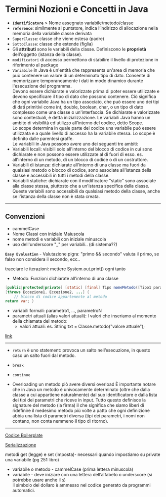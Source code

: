 # Termini Nozioni e Concetti in Java
- **`Identificatore`** > Nome assegnato variabile/metodo/classe
- **`reference`**: similmente al puntatore, indica l’indirizzo di allocazione nella memoria della variabile
classe derivata
- `SuperClasse`: classe che viene estesa (padre)
- `SottoClasse`: classe che estende (figlia)
- Gli **attributi** sono le variabili della classe. Definiscono le **proprietà** dell'oggetto (istanza della classe).
- `modificatori` di accesso permettono di stabilire il livello di protezione in riferimento al package
- `Variabile` in Java è un'entità che rappresenta un'area di memoria che può contenere un valore di un determinato tipo di dato. Consente di memorizzare temporaneamente i dati in modo dinamico durante l'esecuzione del programma.  
Devono essere dichiarate e valorizzate prima di poter essere utilizzate e devono specificare il tipo di dato che possono contenere. Ciò significa che ogni variabile Java ha un tipo associato, che può essere uno dei tipi di dati primitivi come int, double, boolean, char, o un tipo di dato complesso come una classe o un'interfaccia.
Se dichiarate e valorizzate sono contestuali, è detta inizializzazione.
Le variabili Java hanno un ambito di visibilità ed utilizzo all'interno del codice, detto Scope.  
Lo scope determina in quale parte del codice una variabile può essere utilizzata e a quale livello di accesso ha la variabile stessa.
Lo scope è definito dalle parentesi graffe.  
Le variabili in Java possono avere uno dei seguenti tre ambiti:
- Variabili locali: visibili solo all'interno del blocco di codice in cui sono dichiarate e non possono essere utilizzate al di fuori di esso.
    es. all'interno di un metodo, di un blocco di codice o di un costruttore.
- Variabili di istanza: dichiarate all'interno di una classe ma fuori da qualsiasi metodo o blocco di codice, sono associate all'istanza della classe e accessibili in tutti i metodi della classe.
- Variabili statiche: dichiarate con il modificatore "static" sono associate alla classe stessa, piuttosto che a un'istanza specifica della classe. Queste variabili sono accessibili da qualsiasi metodo della classe, anche se l'istanza della classe non è stata creata.

---
## Convenzioni
- cammelCase
- Nome Classi con iniziale Maiuscola
- nome metodi e variabili con iniziale minuscola
- uso dell'underscore "_" per variabili.. (di sistema??)

**`Easy Evaluation`** - Valutazione pigra: "primo && secondo" valuta il primo, se falso non considera il secondo, ecc..

tracciare le iterazioni: mettere System.out.print() ogni tanto

- Metodo: Funzioni dichiarate all'interno di una classe  
```java
[public|protected|private] [static] [final] Tipo nomeMetodo([Tipo1 parametro1, ..., TipoN parametroN])
[throws Eccezione1, Eccezione2, ...] {
    // blocco di codice appartenente al metodo
return var; }
```
- variabili formali: parametro1, ..., parametroN
- parametri attuali (alias valori attuali): I valori che inseriamo al momento della chiamata del metodo:
    - valori attuali: es. String txt = Classe.metodo("valore attuale");

[link](https://www.html.it/pag/50139/i-metodi-in-java/)

---

- `return` è uno statement: provoca un salto nell’esecuzione, in questo caso un salto fuori dal metodo.

- `break`

- `continue`

- Overloading
un metodo piò avere diversi overload
È importante notare che in Java un metodo è univocamente determinato (oltre che dalla classe a cui appartiene
naturalmente) dal suo identificatore e dalla lista dei tipi dei parametri che riceve in input.
Tutto questo definisce la signature del metodo (la firma) il che significa che siamo liberi di ridefinire il medesimo metodo più volte a patto che ogni definizione abbia una lista di parametri diversa (tipi dei parametri, i nomi non contano, non conta nemmeno il tipo di ritorno).

---

[Codice Boilerplate](./CodiceBoilerplate.md)

[Serializzazione](./Serializzazione.md)

metodi get (legge) e set (imposta)- necessari quando impostiamo su private una variabile (pg 251 libro)


- variabile o metodo - cammelCase (prima lettera minuscola)
- variabile - deve iniziare con una lettera dell’alfabeto o underscore (si potrebbe usare anche il `$`)  
    Il simbolo del dollaro è ammesso nel codice generato da programmi automatici.